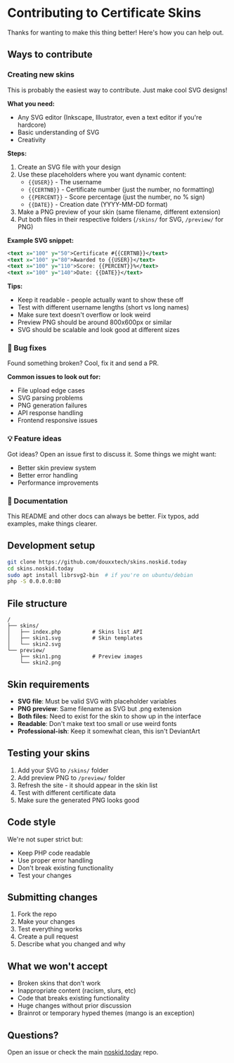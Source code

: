 # Contributing to Certificate Skins

Thanks for wanting to make this thing better! Here's how you can help out.

## Ways to contribute

### Creating new skins

This is probably the easiest way to contribute. Just make cool SVG designs!

**What you need:**
- Any SVG editor (Inkscape, Illustrator, even a text editor if you're hardcore)
- Basic understanding of SVG
- Creativity

**Steps:**
1. Create an SVG file with your design
2. Use these placeholders where you want dynamic content:
   - `{{USER}}` - The username
   - `{{CERTNB}}` - Certificate number (just the number, no formatting)
   - `{{PERCENT}}` - Score percentage (just the number, no % sign)
   - `{{DATE}}` - Creation date (YYYY-MM-DD format)
3. Make a PNG preview of your skin (same filename, different extension)
4. Put both files in their respective folders (`/skins/` for SVG, `/preview/` for PNG)

**Example SVG snippet:**
```svg
<text x="100" y="50">Certificate #{{CERTNB}}</text>
<text x="100" y="80">Awarded to {{USER}}</text>
<text x="100" y="110">Score: {{PERCENT}}%</text>
<text x="100" y="140">Date: {{DATE}}</text>
```

**Tips:**
- Keep it readable - people actually want to show these off
- Test with different username lengths (short vs long names)
- Make sure text doesn't overflow or look weird
- Preview PNG should be around 800x600px or similar
- SVG should be scalable and look good at different sizes

### 🐛 Bug fixes

Found something broken? Cool, fix it and send a PR.

**Common issues to look out for:**
- File upload edge cases
- SVG parsing problems
- PNG generation failures
- API response handling
- Frontend responsive issues

### 💡 Feature ideas

Got ideas? Open an issue first to discuss it. Some things we might want:

- Better skin preview system
- Better error handling
- Performance improvements

### 📝 Documentation

This README and other docs can always be better. Fix typos, add examples, make things clearer.

## Development setup

```bash
git clone https://github.com/douxxtech/skins.noskid.today
cd skins.noskid.today
sudo apt install librsvg2-bin  # if you're on ubuntu/debian
php -S 0.0.0.0:80
```

## File structure

```
/
├── skins/
│   ├── index.php          # Skins list API
│   ├── skin1.svg          # Skin templates
│   └── skin2.svg
└── preview/
    ├── skin1.png          # Preview images
    └── skin2.png
```

## Skin requirements

- **SVG file**: Must be valid SVG with placeholder variables
- **PNG preview**: Same filename as SVG but .png extension
- **Both files**: Need to exist for the skin to show up in the interface
- **Readable**: Don't make text too small or use weird fonts
- **Professional-ish**: Keep it somewhat clean, this isn't DeviantArt

## Testing your skins

1. Add your SVG to `/skins/` folder
2. Add preview PNG to `/preview/` folder  
3. Refresh the site - it should appear in the skin list
4. Test with different certificate data
5. Make sure the generated PNG looks good

## Code style

We're not super strict but:
- Keep PHP code readable
- Use proper error handling
- Don't break existing functionality
- Test your changes

## Submitting changes

1. Fork the repo
2. Make your changes
3. Test everything works
4. Create a pull request
5. Describe what you changed and why

## What we won't accept

- Broken skins that don't work
- Inappropriate content (racism, slurs, etc)
- Code that breaks existing functionality
- Huge changes without prior discussion
- Brainrot or temporary hyped themes (mango is an exception)

## Questions?

Open an issue or check the main [noskid.today](https://github.com/douxxtech/noskid.today) repo.
